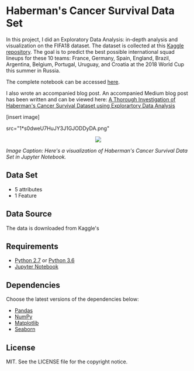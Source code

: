 # Haberman's Cancer Survival Data Set
In this project, I did an Exploratory Data Analysis: in-depth analysis and visualization on the FIFA18 dataset. The dataset is collected at this [Kaggle repository](). The goal is to predict the best possible international squad lineups for these 10 teams: France, Germany, Spain, England, Brazil, Argentina, Belgium, Portugal, Uruguay, and Croatia at the 2018 World Cup this summer in Russia.

The complete notebook can be accessed [here]().

I also wrote an accompanied blog post. An accompanied Medium blog post has been written and can be viewed here: [A Thorough Investigation of Haberman's Cancer Survival Dataset using Explorartory Data Analysis]()

[insert image]

src="1*s0dweU7HuJY3J1GJODDyDA.png"

<p align="center">
  <img width="" height="" src="https://github.com/jessxphil/eda-haberman-survival-dataset/blob/master/1*s0dweU7HuJY3J1GJODDyDA.png">
</p>

<i>Image Caption: Here's a visualization of Haberman's Cancer Survival Data Set in Jupyter Notebook.</i>

## Data Set

- 5 attributes 
- 1 Feature

## Data Source

The data is downloaded from Kaggle's 

## Requirements

- [Python 2.7](https://www.python.org/download/releases/2.7/) or [Python 3.6](https://www.python.org/downloads/)
- [Jupyter Notebook](https://jupyter.org/install)

## Dependencies

Choose the latest versions of the dependencies below:

- [Pandas](https://pandas.pydata.org)
- [NumPy](https://numpy.org)
- [Matplotlib](https://matplotlib.org)
- [Seaborn](https://seaborn.pydata.org)

## License

MIT. See the LICENSE file for the copyright notice.
